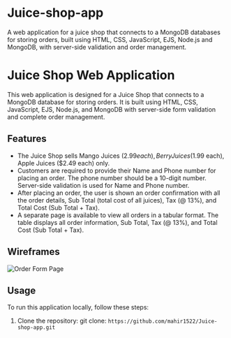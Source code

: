 # Juice-shop-app
A web application for a juice shop that connects to a MongoDB databases for storing orders, built using HTML, CSS, JavaScript, EJS, Node.js and MongoDB, with server-side validation and order management.

# Juice Shop Web Application

This web application is designed for a Juice Shop that connects to a MongoDB database for storing orders. It is built using HTML, CSS, JavaScript, EJS, Node.js, and MongoDB with server-side form validation and complete order management.

## Features

- The Juice Shop sells Mango Juices ($2.99 each), Berry Juices ($1.99 each), Apple Juices ($2.49 each) only.
- Customers are required to provide their Name and Phone number for placing an order. The phone number should be a 10-digit number. Server-side validation is used for Name and Phone number.
- After placing an order, the user is shown an order confirmation with all the order details, Sub Total (total cost of all juices), Tax (@ 13%), and Total Cost (Sub Total + Tax).
- A separate page is available to view all orders in a tabular format. The table displays all order information, Sub Total, Tax (@ 13%), and Total Cost (Sub Total + Tax).

## Wireframes
![Order Form  Page]() 

## Usage

To run this application locally, follow these steps:

1. Clone the repository: git clone: `https://github.com/mahir1522/Juice-shop-app.git`

